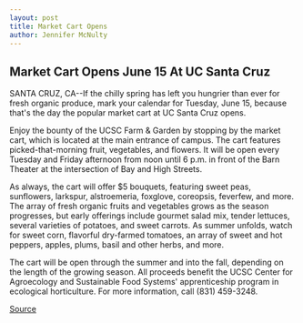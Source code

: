 ```yaml
---
layout: post
title: Market Cart Opens
author: Jennifer McNulty
---
```


## Market Cart Opens June 15 At UC Santa Cruz

SANTA CRUZ, CA--If the chilly spring has left you hungrier than ever for fresh organic produce, mark your calendar for Tuesday, June 15, because that's the day the popular market cart at UC Santa Cruz opens.

Enjoy the bounty of the UCSC Farm & Garden by stopping by the market cart, which is located at the main entrance of campus. The cart features picked-that-morning fruit, vegetables, and flowers. It will be open every Tuesday and Friday afternoon from noon until 6 p.m. in front of the Barn Theater at the intersection of Bay and High Streets.

As always, the cart will offer $5 bouquets, featuring sweet peas, sunflowers, larkspur, alstroemeria, foxglove, coreopsis, feverfew, and more. The array of fresh organic fruits and vegetables grows as the season progresses, but early offerings include gourmet salad mix, tender lettuces, several varieties of potatoes, and sweet carrots. As summer unfolds, watch for sweet corn, flavorful dry-farmed tomatoes, an array of sweet and hot peppers, apples, plums, basil and other herbs, and more.

The cart will be open through the summer and into the fall, depending on the length of the growing season. All proceeds benefit the UCSC Center for Agroecology and Sustainable Food Systems' apprenticeship program in ecological horticulture. For more information, call (831) 459-3248.

[Source](http://www1.ucsc.edu/news_events/press_releases/archive/98-99/05-99/0599-market_cart_opens.htm "Permalink to UCSC Press Release:")